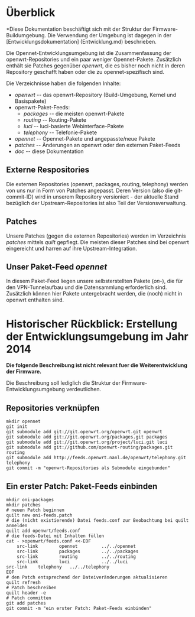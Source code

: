 Überblick
=========

*Diese Dokumentation beschäftigt sich mit der Struktur der Firmware-Buildumgebung. Die Verwendung der Umgebung ist dagegen in der [Entwicklungsdokumentation] (Entwicklung.md) beschrieben.

Die Opennet-Entwicklungsumgebung ist die Zusammenfassung der openwrt-Repositories und ein paar weniger Opennet-Pakete.
Zusätzlich enthält sie Patches gegenüber *openwrt*, die es bisher noch nicht in deren Repository geschafft haben oder die zu opennet-spezifisch sind.

Die Verzeichnisse haben die folgenden Inhalte:

* *openwrt* -- das openwrt-Repository (Build-Umgebung, Kernel und Basispakete)
* openwrt-Paket-Feeds:
  * *packages* -- die meisten openwrt-Pakete
  * *routing* -- Routing-Pakete
  * *luci* -- luci-basierte Webinterface-Pakete
  * *telephony* -- Telefonie-Pakete
* *opennet* -- Opennet-Pakete und angepasste/neue Pakete
* *patches* -- Änderungen an openwrt oder den externen Paket-Feeds
* *doc* -- diese Dokumentation


Externe Respositories
---------------------

Die externen Repositories (openwrt, packages, routing, telephony) werden von uns nur in Form von Patches angepasst.
Deren Version (also die git-commit-ID) wird in unserem Repository versioniert - der aktuelle Stand bezüglich der Upstream-Repositories ist also Teil der Versionsverwaltung.


Patches
-------

Unsere Patches (gegen die externen Repositories) werden im Verzeichnis *patches* mittels *quilt* gepflegt. Die meisten dieser Patches sind bei openwrt eingereicht und harren auf ihre Upstream-Integration.


Unser Paket-Feed *opennet*
--------------------------

In diesem Paket-Feed liegen unsere selbsterstellten Pakete (*on-*), die für den VPN-Tunnelaufbau und die Datensammlung erforderlich sind. Zusätzlich können hier Pakete untergebracht werden, die (noch) nicht in openwrt enthalten sind.



Historischer Rückblick: Erstellung der Entwicklungsumgebung im Jahr 2014
========================================================================

**Die folgende Beschreibung ist nicht relevant fuer die Weiterentwicklung der Firmware.**

Die Beschreibung soll lediglich die Struktur der Firmware-Entwicklungsumgebung verdeutlichen.


Repositories verknüpfen
-----------------------

    mkdir opennet
    git init
    git submodule add git://git.openwrt.org/openwrt.git openwrt
    git submodule add git://git.openwrt.org/packages.git packages
    git submodule add git://git.openwrt.org/project/luci.git luci
    git submodule add git://github.com/openwrt-routing/packages.git routing
    git submodule add http://feeds.openwrt.nanl.de/openwrt/telephony.git telephony
    git commit -m "openwrt-Repositories als Submodule eingebunden"


Ein erster Patch: Paket-Feeds einbinden
---------------------------------------

    mkdir oni-packages
    mkdir patches
    # neuen Patch beginnen
    quilt new oni-feeds.patch
    # die (nicht existierende) Datei feeds.conf zur Beobachtung bei quilt anmelden
    quilt add openwrt/feeds.conf
    # die feeds-Datei mit Inhalten füllen
    cat - >openwrt/feeds.conf <<-EOF
    	src-link        opennet         ../../opennet
    	src-link        packages        ../../packages
    	src-link        routing         ../../routing
    	src-link        luci            ../../luci
	src-link	telephony	../../telephony
    EOF
    # den Patch entsprechend der Dateiveränderungen aktualisieren
    quilt refresh
    # Patch beschreiben
    quilt header -e
    # Patch committen
    git add patches
    git commit -m "ein erster Patch: Paket-Feeds einbinden"
